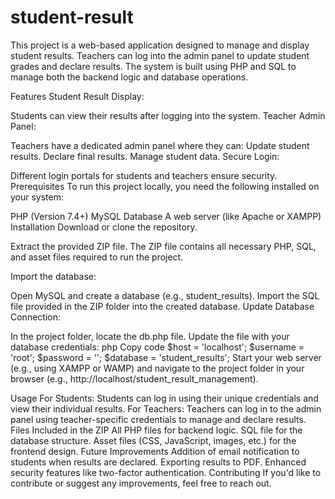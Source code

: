 # student-result
This project is a web-based application designed to manage and display student results. Teachers can log into the admin panel to update student grades and declare results. The system is built using PHP and SQL to manage both the backend logic and database operations.

Features
Student Result Display:

Students can view their results after logging into the system.
Teacher Admin Panel:

Teachers have a dedicated admin panel where they can:
Update student results.
Declare final results.
Manage student data.
Secure Login:

Different login portals for students and teachers ensure security.
Prerequisites
To run this project locally, you need the following installed on your system:

PHP (Version 7.4+)
MySQL Database
A web server (like Apache or XAMPP)
Installation
Download or clone the repository.

Extract the provided ZIP file. The ZIP file contains all necessary PHP, SQL, and asset files required to run the project.

Import the database:

Open MySQL and create a database (e.g., student_results).
Import the SQL file provided in the ZIP folder into the created database.
Update Database Connection:

In the project folder, locate the db.php file.
Update the file with your database credentials:
php
Copy code
$host = 'localhost';
$username = 'root';
$password = '';
$database = 'student_results';
Start your web server (e.g., using XAMPP or WAMP) and navigate to the project folder in your browser (e.g., http://localhost/student_result_management).

Usage
For Students:
Students can log in using their unique credentials and view their individual results.
For Teachers:
Teachers can log in to the admin panel using teacher-specific credentials to manage and declare results.
Files Included in the ZIP
All PHP files for backend logic.
SQL file for the database structure.
Asset files (CSS, JavaScript, images, etc.) for the frontend design.
Future Improvements
Addition of email notification to students when results are declared.
Exporting results to PDF.
Enhanced security features like two-factor authentication.
Contributing
If you'd like to contribute or suggest any improvements, feel free to reach out.


